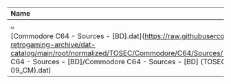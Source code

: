 |Name|Size|
|:---|---:|
|[..](../index.html)|DIR|
|[Commodore C64 - Sources - [BD].dat](https://raw.githubusercontent.com/open-retrogaming-archive/dat-catalog/main/root/normalized/TOSEC/Commodore/C64/Sources/[BD]/Commodore C64 - Sources - [BD]/Commodore C64 - Sources - [BD] (TOSEC-v2022-11-09_CM).dat)|6199|
